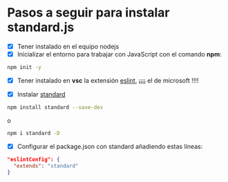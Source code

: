 # Pasos a seguir para instalar standard.js

- [x] Tener instalado en el equipo nodejs
- [x] Inicializar el entorno para trabajar con JavaScript con el comando __npm__:

```sh
npm init -y
```
- [x] Tener instalado en __vsc__ la extensión [eslint](https://marketplace.visualstudio.com/items?itemName=dbaeumer.vscode-eslint), ¡¡¡¡ el de microsoft !!!!

- [x] Instalar [standard](https://standardjs.com/)

```sh
npm install standard --save-dev
```
o

```sh
npm i standard -D
```

- [x] Configurar el package.json con standard añadiendo estas líneas:

```json
"eslintConfig": {
  "extends": "standard"
}
```

